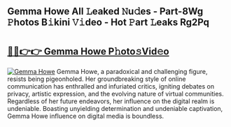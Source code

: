 ## Gemma Howe All 𝙻eaked 𝙽u𝚍es - Part-8Wg 𝙿hotos B𝚒kini 𝚅𝚒deo - Hot 𝙿art 𝙻eaks Rg2Pq

# <h2><a href="http://ld3i7mk.urlbe.top/?page=Gemma+Howe">🔗🔗👉👉 Gemma Howe P𝚑oto𝚜Vid𝚎o</a></h2>

[![Gemma Howe](https://i.imgur.com/eBuTRDB.gif)](http://ld3i7mk.urlbe.top/?page=Gemma+Howe)
Gemma Howe, a paradoxical and challenging figure, resists being pigeonholed. Her groundbreaking style of online communication has enthralled and infuriated critics, igniting debates on privacy, artistic expression, and the evolving nature of virtual communities. Regardless of her future endeavors, her influence on the digital realm is undeniable. Boasting unyielding determination and undeniable captivation, Gemma Howe influence on digital media is boundless.

